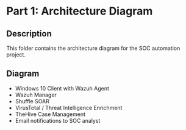 # Part 1: Architecture Diagram

## Description
This folder contains the architecture diagram for the SOC automation project.

## Diagram
- Windows 10 Client with Wazuh Agent
- Wazuh Manager
- Shuffle SOAR
- VirusTotal / Threat Intelligence Enrichment
- TheHive Case Management
- Email notifications to SOC analyst

